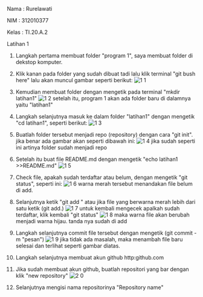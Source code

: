 Nama    : Rurelawati

NIM     : 312010377

Kelas   : TI.20.A.2


Latihan 1
1. Langkah pertama membuat folder "program 1", saya membuat folder di dekstop komputer.
2. Klik kanan pada folder yang sudah dibuat tadi lalu klik terminal "git bush here" lalu akan muncul gambar seperti berikut:
![1 1](https://user-images.githubusercontent.com/72727632/96370055-ceef2100-1186-11eb-9026-c4fab7952a28.png)

3. Kemudian membuat folder dengan mengetik pada terminal "mkdir latihan1"
![1 2](https://user-images.githubusercontent.com/72727632/96370206-41f89780-1187-11eb-8067-ec5a7a7b281a.png)
setelah itu, program 1 akan ada folder baru di dalamnya yaitu "latihan1"

4. Langkah selanjutnya masuk ke dalam folder "latihan1" dengan mengetik "cd latihan1", seperti berikut:
![1 3](https://user-images.githubusercontent.com/72727632/96370424-eda1e780-1187-11eb-86ab-b828c21b4123.png)

5. Buatlah folder tersebut menjadi repo (repository) dengan cara "git init". jika benar ada gambar akan seperti dibawah ini:
![1 4](https://user-images.githubusercontent.com/72727632/96370570-85073a80-1188-11eb-84d9-474c5a57ce46.png)
jika sudah seperti ini artinya folder sudah menjadi repo

6. Setelah itu buat file README.md dengan mengetik "echo latihan1 >>README.md" 
![1 5](https://user-images.githubusercontent.com/72727632/96370600-9a7c6480-1188-11eb-8e1e-31ee8feef3bf.png)

7. Check file, apakah sudah terdaftar atau belum, dengan mengetik "git status", seperti ini:
![1 6](https://user-images.githubusercontent.com/72727632/96370609-9f411880-1188-11eb-8629-1af7615fd15d.png)
warna merah tersebut menandakan file belum di add.

8. Selanjutnya ketik "git add <file>" atau jika file yang berwarna merah lebih dari satu ketik (git add.)
![1 7](https://user-images.githubusercontent.com/72727632/96371087-45415280-118a-11eb-9bd5-1894a0112ec1.png)
untuk kembali mengecek apalkah sudah terdaftar, klik kembali "git status" 
![1 8](https://user-images.githubusercontent.com/72727632/96371172-9f421800-118a-11eb-80e0-f0977d27efeb.png)
maka warna file akan berubah menjadi warna hijau. tanda nya sudah di add
  
9. Langkah selanjutnya commit file tersebut dengan mengetik (git commit -m "pesan") 
![1 9](https://user-images.githubusercontent.com/72727632/96371390-bcc3b180-118b-11eb-8b8d-d220020d6571.png)
 jika tidak ada masalah, maka menambah file baru selesai dan terlihat seperti gambar diatas.

10. Langkah selanjutnya membuat akun github http:github.com
11. Jika sudah membuat akun github, buatlah repositori yang bar dengan klik "new repository"
![2 0](https://user-images.githubusercontent.com/72727632/96371571-7ae73b00-118c-11eb-83e3-fb691cb4f7f6.png)

11. Selanjutnya mengisi nama repositorinya "Repository name"

  

